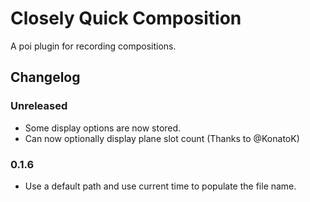 # Closely Quick Composition

A poi plugin for recording compositions.

## Changelog

### Unreleased

- Some display options are now stored.
- Can now optionally display plane slot count (Thanks to @KonatoK)

### 0.1.6

- Use a default path and use current time to populate the file name.
